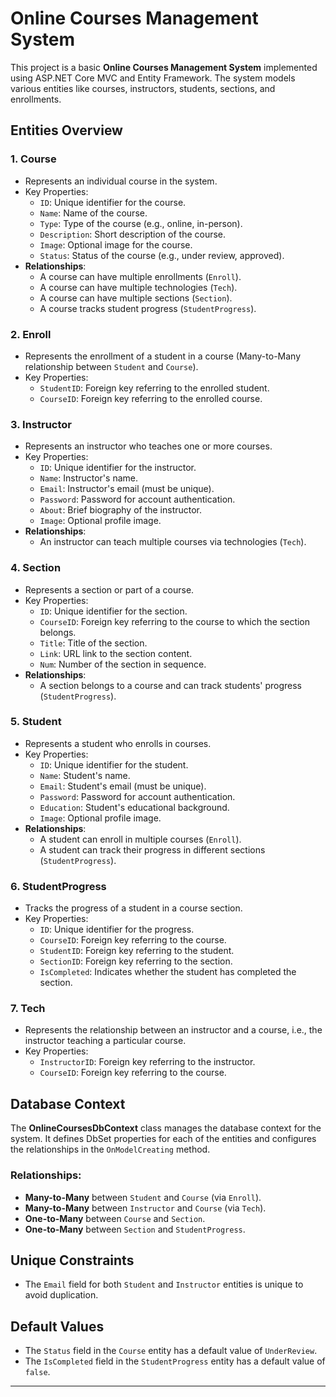 # Online Courses Management System

This project is a basic **Online Courses Management System** implemented using ASP.NET Core MVC and Entity Framework. The system models various entities like courses, instructors, students, sections, and enrollments.

## Entities Overview

### 1. **Course**
- Represents an individual course in the system.
- Key Properties:
  - `ID`: Unique identifier for the course.
  - `Name`: Name of the course.
  - `Type`: Type of the course (e.g., online, in-person).
  - `Description`: Short description of the course.
  - `Image`: Optional image for the course.
  - `Status`: Status of the course (e.g., under review, approved).
- **Relationships**:
  - A course can have multiple enrollments (`Enroll`).
  - A course can have multiple technologies (`Tech`).
  - A course can have multiple sections (`Section`).
  - A course tracks student progress (`StudentProgress`).

### 2. **Enroll**
- Represents the enrollment of a student in a course (Many-to-Many relationship between `Student` and `Course`).
- Key Properties:
  - `StudentID`: Foreign key referring to the enrolled student.
  - `CourseID`: Foreign key referring to the enrolled course.

### 3. **Instructor**
- Represents an instructor who teaches one or more courses.
- Key Properties:
  - `ID`: Unique identifier for the instructor.
  - `Name`: Instructor's name.
  - `Email`: Instructor's email (must be unique).
  - `Password`: Password for account authentication.
  - `About`: Brief biography of the instructor.
  - `Image`: Optional profile image.
- **Relationships**:
  - An instructor can teach multiple courses via technologies (`Tech`).

### 4. **Section**
- Represents a section or part of a course.
- Key Properties:
  - `ID`: Unique identifier for the section.
  - `CourseID`: Foreign key referring to the course to which the section belongs.
  - `Title`: Title of the section.
  - `Link`: URL link to the section content.
  - `Num`: Number of the section in sequence.
- **Relationships**:
  - A section belongs to a course and can track students' progress (`StudentProgress`).

### 5. **Student**
- Represents a student who enrolls in courses.
- Key Properties:
  - `ID`: Unique identifier for the student.
  - `Name`: Student's name.
  - `Email`: Student's email (must be unique).
  - `Password`: Password for account authentication.
  - `Education`: Student's educational background.
  - `Image`: Optional profile image.
- **Relationships**:
  - A student can enroll in multiple courses (`Enroll`).
  - A student can track their progress in different sections (`StudentProgress`).

### 6. **StudentProgress**
- Tracks the progress of a student in a course section.
- Key Properties:
  - `ID`: Unique identifier for the progress.
  - `CourseID`: Foreign key referring to the course.
  - `StudentID`: Foreign key referring to the student.
  - `SectionID`: Foreign key referring to the section.
  - `IsCompleted`: Indicates whether the student has completed the section.

### 7. **Tech**
- Represents the relationship between an instructor and a course, i.e., the instructor teaching a particular course.
- Key Properties:
  - `InstructorID`: Foreign key referring to the instructor.
  - `CourseID`: Foreign key referring to the course.

## Database Context
The **OnlineCoursesDbContext** class manages the database context for the system. It defines DbSet properties for each of the entities and configures the relationships in the `OnModelCreating` method.

### Relationships:
- **Many-to-Many** between `Student` and `Course` (via `Enroll`).
- **Many-to-Many** between `Instructor` and `Course` (via `Tech`).
- **One-to-Many** between `Course` and `Section`.
- **One-to-Many** between `Section` and `StudentProgress`.

## Unique Constraints
- The `Email` field for both `Student` and `Instructor` entities is unique to avoid duplication.

## Default Values
- The `Status` field in the `Course` entity has a default value of `UnderReview`.
- The `IsCompleted` field in the `StudentProgress` entity has a default value of `false`.

---
